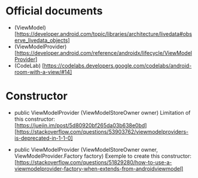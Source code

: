 # Official documents
- (ViewModel)[https://developer.android.com/topic/libraries/architecture/livedata#observe_livedata_objects]
- (ViewModelProvider) [https://developer.android.com/reference/androidx/lifecycle/ViewModelProvider]
- (CodeLab) [https://codelabs.developers.google.com/codelabs/android-room-with-a-view/#14]

# Constructor
- public ViewModelProvider (ViewModelStoreOwner owner)
Limitation of this constructor:  
[https://juejin.im/post/5d80920bf265da03b638e0bd]  
[https://stackoverflow.com/questions/53903762/viewmodelproviders-is-deprecated-in-1-1-0]    

- public ViewModelProvider (ViewModelStoreOwner owner, ViewModelProvider.Factory factory)
Exemple to create this constructor:  
[https://stackoverflow.com/questions/51829280/how-to-use-a-viewmodelprovider-factory-when-extends-from-androidviewmodel]
